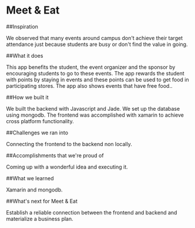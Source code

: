 # Meet & Eat

##Inspiration

We observed that many events around campus don't achieve their target attendance just because students are busy or don't find the value in going.

##What it does

This app benefits the student, the event organizer and the sponsor by encouraging students to go to these events. The app rewards the student with points by staying in events and these points can be used to get food in participating stores. The app also shows events that have free food..

##How we built it

We built the backend with Javascript and Jade. We set up the database using mongodb. The frontend was accomplished with xamarin to achieve cross platform functionality.

##Challenges we ran into

Connecting the frontend to the backend non locally.

##Accomplishments that we're proud of

Coming up with a wonderful idea and executing it.

##What we learned

Xamarin and mongodb.

##What's next for Meet & Eat

Establish a reliable connection between the frontend and backend and materialize a business plan.